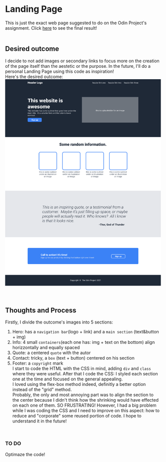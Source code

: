 # Landing Page
This is just the exact web page suggested to do on the Odin Project's assignment. Click [here](https://htmlpreview.github.io/?https%3A%2F%2Fgithub.com%2FNoOneObserves%2Fodin%2Fblob%2Fmain%2Fproject-landing-page%2Findex.html=) to see the final result!
&nbsp;  
&nbsp;  
## Desired outcome
I decide to not add images or secondary links to focus more on the creation of the page itself than the aestetic or the purpose. In the future, I'll do a personal Landing Page using this code as inspiration!
&nbsp;  
Here's the desired outcome:
![desired outcome](./desired-outcome.png)
&nbsp;  
&nbsp;  
## Thoughts and Process
Firstly, I divide the outcome's images into 5 sections:
1. Hero: has a `navigation bar`(logo + link) and a `main section` (text&button + img) 
2. Info: 4 small `containers`(each one has: img + text on the bottom) align horizzontally and equally spaced
3. Quote: a centered `quote` with the autor
4. Contact: tricky, a `box` (text + button) centered on his section 
5. Footer: a `copyright` mark
&nbsp;  
I start to code the HTML with the CSS in mind, adding `div` and `class` where they were useful.
After that I code the CSS: I styled each section one at the time and focused on the general appealing.
&nbsp;  
I loved using the flex-box method indeed, definitly a better option instead of the "grid" method.
&nbsp;  
Probably, the only and most annoying part was to align the section to the center because I didn't think how the shrinking would have effected on each one of them. SO FRUSTRATING!
However, I had a big problem while I was coding the CSS and I need to improve on this aspect: how to reduce and "corporate" some reused portion of code. I hope to understand it in the future!  

&nbsp;  
### TO DO
Optimaze the code!